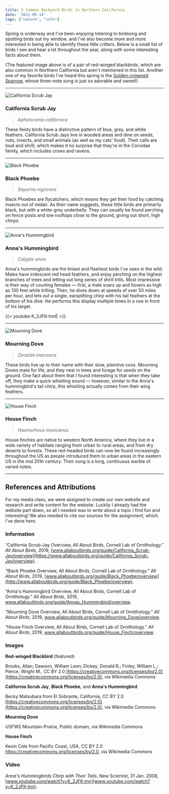 ```yaml
---
title: 5 Common Backyard Birds in Northern California
date: '2021-05-14'
tags: ["nature", "info"]
---
```


Spring is underway and I've been enjoying listening to birdsong and spotting birds out my window, and I've also become more and more interested in being able to identify these little critters. Below is a small list of birds I see and hear a lot throughout the year, along with some interesting facts about them. 

(The featured image above is of a pair of red-winged blackbirds, which are also common in Northern California but aren't mentioned in this list. Another one of my favorite birds I've heard this spring is the [Golden-crowned Sparrow](https://www.allaboutbirds.org/guide/Golden-crowned_Sparrow/overview), whose three-note song is just so adorable and sweet!)

---

![California Scrub Jay](california-scrub-jay.png)

### California Scrub Jay

> *Aphelocoma californica*

These feisty birds have a distinctive pattern of blue, grey, and white feathers. California Scrub Jays live in wooded areas and dine on seeds, nuts, insects, and small animals (as well as my cats' food). Their calls are loud and shrill, which makes it no surprise that they're in the Corvidae family, which includes crows and ravens.

---

![Black Phoebe](black-phoebe.png)

### Black Phoebe

> *Sayornis nigricans*

Black Phoebes are flycatchers, which means they get their food by catching insects out of midair. As their name suggests, these little birds are primarily black, but with a white-grey underbelly. They can usually be found perching on fence posts and low rooftops close to the ground, giving out short, high chirps.

---

![Anna's Hummingbird](annas-hummingbird.png)

### Anna's Hummingbird

> *Calypte anna*

Anna's hummingbirds are the tiniest and flashiest birds I've seen in the wild. Males have iridescent red head feathers, and enjoy perching on the highest branches of trees and letting out long series of shrill trills. Most impressive is their way of courting females — first, a male soars up and hovers as high as 130 feet while trilling. Then, he dives down at speeds of over 50 miles per hour, and lets out a single, earsplitting chirp with his tail feathers at the bottom of his dive. He performs this display multiple times in a row in front of his target.

{{< youtube K_2JFK-tnnE >}}

---

![Mourning Dove](mourning-dove.png)

### Mourning Dove

> *Zenaida macroura*

These birds live up to their name with their slow, plaintive coos. Mourning Doves mate for life, and they nest in trees and forage for seeds on the ground. One fact about them that I found interesting is that when they take off, they make a quick whistling sound — however, similar to the Anna's hummingbird's tail chirp, this whistling actually comes from their wing feathers.

---

![House Finch](house-finch.png)

### House Finch

> *Haemorhous mexicanus*

House finches are native to western North America, where they live in a wide variety of habitats ranging from urban to rural areas, and from dry deserts to forests. These red-headed birds can now be found increasingly throughout the US as people introduced them to urban areas in the eastern US in the mid 20th century. Their song is a long, continuous warble of varied notes.

---

## References and Attributions

For my media class, we were assigned to create our own website and research and write content for the website. Luckily I already had the website part down, so all I needed was to write about a topic I find fun and interesting! We also needed to cite our sources for the assignment, which I've done here.

### Information

“California Scrub-Jay Overview, All About Birds, Cornell Lab of Ornithology.” *All About Birds*, 2019, [www.allaboutbirds.org/guide/California_Scrub-Jay/overview](https://www.allaboutbirds.org/guide/California_Scrub-Jay/overview).

“Black Phoebe Overview, All About Birds, Cornell Lab of Ornithology.” *All About Birds*, 2019, [www.allaboutbirds.org/guide/Black_Phoebe/overview](http://www.allaboutbirds.org/guide/Black_Phoebe/overview).

“Anna's Hummingbird Overview, All About Birds, Cornell Lab of Ornithology.” *All About Birds*, 2019, www.allaboutbirds.org/guide/Annas_Hummingbird/overview.

“Mourning Dove Overview, All About Birds, Cornell Lab of Ornithology.” *All About Birds*, 2019, www.allaboutbirds.org/guide/Mourning_Dove/overview.

“House Finch Overview, All About Birds, Cornell Lab of Ornithology.” *All About Birds*, 2019, www.allaboutbirds.org/guide/House_Finch/overview.

### Images

**Red-winged Blackbird** (featured)

Brooks, Allan; Dawson, William Leon; Dickey, Donald R.; Finley, William L.; Pierce, Wright M., CC BY 2.0 [https://creativecommons.org/licenses/by/2.0](https://creativecommons.org/licenses/by/2.0), via Wikimedia Commons

**California Scrub Jay**, **Black Phoebe**, and **Anna's Hummingbird**

Becky Matsubara from El Sobrante, California, CC BY 2.0 [https://creativecommons.org/licenses/by/2.0](https://creativecommons.org/licenses/by/2.0), via Wikimedia Commons

**Mourning Dove**

USFWS Mountain-Prairie, Public domain, via Wikimedia Commons

**House Finch**

Kevin Cole from Pacific Coast, USA, CC BY 2.0 https://creativecommons.org/licenses/by/2.0, via Wikimedia Commons

### Video

*Anna's Hummingbirds Chirp with Their Tails*, New Scientist, 31 Jan. 2008, [www.youtube.com/watch?v=K_2JFK-tnn](www.youtube.com/watch?v=K_2JFK-tnn). 
